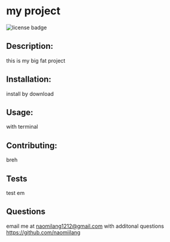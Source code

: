 # my project
  ![license badge](https://img.shields.io/badge/license-MIT%20License-green)
  ## Description:
  this is my big fat project
  ## Installation:
  install by download
  ## Usage:
  with terminal
  ## Contributing:
  breh
  ## Tests
  test em
  ## Questions
  email me at naomilang1212@gmail.com with additonal questions 
  https://github.com/naomiilang
